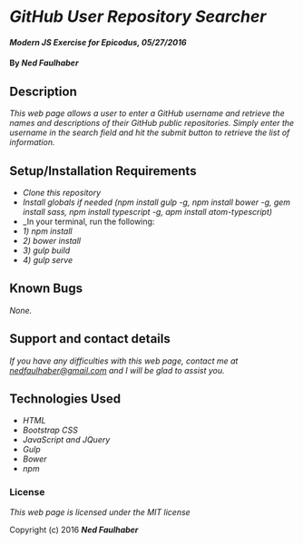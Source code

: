 # _GitHub User Repository Searcher_

#### _Modern JS Exercise for Epicodus, 05/27/2016_

#### By _**Ned Faulhaber**_

## Description

_This web page allows a user to enter a GitHub username and retrieve the names and descriptions of their GitHub public repositories. Simply enter the username in the search field and hit the submit button to retrieve the list of information._

## Setup/Installation Requirements

* _Clone this repository_
* _Install globals if needed (npm install gulp -g, npm install bower -g, gem install sass, npm install typescript -g, apm install atom-typescript)_
* _In your terminal, run the following:
*  _1) npm install_
*  _2) bower install_
*  _3) gulp build_
*  _4) gulp serve_

## Known Bugs

_None._

## Support and contact details

_If you have any difficulties with this web page, contact me at nedfaulhaber@gmail.com and I will be glad to assist you._

## Technologies Used

* _HTML_
* _Bootstrap CSS_
* _JavaScript and JQuery_
* _Gulp_
* _Bower_
* _npm_


### License

*This web page is licensed under the MIT license*

Copyright (c) 2016 **_Ned Faulhaber_**


